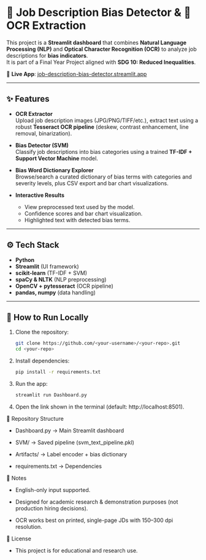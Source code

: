 # 🧭 Job Description Bias Detector & 📄 OCR Extraction

This project is a **Streamlit dashboard** that combines **Natural Language Processing (NLP)** and **Optical Character Recognition (OCR)** to analyze job descriptions for **bias indicators**.  
It is part of a Final Year Project aligned with **SDG 10: Reduced Inequalities**.

🔗 **Live App**: [job-description-bias-detector.streamlit.app](https://job-description-bias-detector.streamlit.app)

---

## ✨ Features
- **OCR Extractor**  
  Upload job description images (JPG/PNG/TIFF/etc.), extract text using a robust **Tesseract OCR pipeline** (deskew, contrast enhancement, line removal, binarization).

- **Bias Detector (SVM)**  
  Classify job descriptions into bias categories using a trained **TF-IDF + Support Vector Machine** model.

- **Bias Word Dictionary Explorer**  
  Browse/search a curated dictionary of bias terms with categories and severity levels, plus CSV export and bar chart visualizations.

- **Interactive Results**  
  - View preprocessed text used by the model.  
  - Confidence scores and bar chart visualization.  
  - Highlighted text with detected bias terms.  

---

## ⚙️ Tech Stack
- **Python**
- **Streamlit** (UI framework)
- **scikit-learn** (TF-IDF + SVM)
- **spaCy & NLTK** (NLP preprocessing)
- **OpenCV + pytesseract** (OCR pipeline)
- **pandas, numpy** (data handling)

---

## 🚀 How to Run Locally
1. Clone the repository:
   ```bash
   git clone https://github.com/<your-username>/<your-repo>.git
   cd <your-repo>
2. Install dependencies:
   ```bash
   pip install -r requirements.txt
3. Run the app:
   ```bash
   streamlit run Dashboard.py
4. Open the link shown in the terminal (default: http://localhost:8501).


📂 Repository Structure

- Dashboard.py → Main Streamlit dashboard

- SVM/ → Saved pipeline (svm_text_pipeline.pkl)

- Artifacts/ → Label encoder + bias dictionary

- requirements.txt → Dependencies

📌 Notes

- English-only input supported.

- Designed for academic research & demonstration purposes (not production hiring decisions).

- OCR works best on printed, single-page JDs with 150–300 dpi resolution.

📜 License

- This project is for educational and research use.
